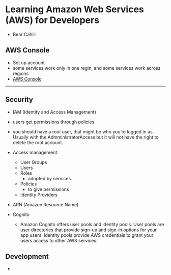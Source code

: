 # Learning Amazon Web Services (AWS) for Developers

- Bear Cahill

## AWS Console

- Set up account
- some services work only in one regin, and some services work across regions
- [AWS Console](https://console.aws.amazon.com) 

--- 

## Security

- IAM (Identity and Access Management)
- users get permissions through policies
- you should have a root user, that might be who you’re logged in as. Usually with the AdmministratorAccess but it will not have the right to delete the root account. 

- Access management  
  - User Groups
  - Users
  - Roles
    - adopted by services.  
  - Policies
    - to give permissions   
  - Identity Providers

- ARN (Amazon Resource Name)  

- Cognito
  - Amazon Cognito offers user pools and identity pools. User pools are user directories that provide sign-up and sign-in options for your app users. Identity pools provide AWS credentials to grant your users access to other AWS services.

## Development

- 
